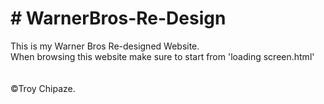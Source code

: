 <h1># WarnerBros-Re-Design</h1>
This is my Warner Bros Re-designed Website.<br>
When browsing this website make sure to start from 'loading screen.html'<br><br><br>
&copy;Troy Chipaze.
